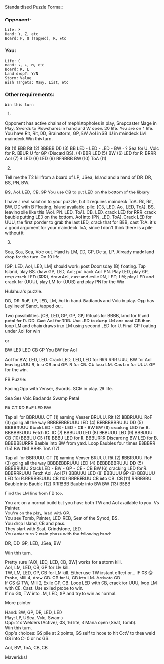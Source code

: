 Standardised Puzzle Format:

### Opponent:
```
Life: X
Hand: Y, Z, etc
Board: P, Q (Tapped), R, etc
```

### You:
```
Life: G
Hand: V, C, M, etc
Board: K, L
Land drop?: Y/N
Storm: Value
Wish Targets: Many, List, etc
```

### Other requirements:
```
Win this turn
```
1. 
Opponent has active chains of mephistopholes in play, Snapcaster Mage in Play, Swords to Plowshares in hand and W open.  20 life.
You are on 4 life.
You have Rit, Rit, DD, Brainstorm, GP, BW
AoI in SB
IU in maindeck
LM maindeck
Win this turn.


Rit (1) BBB
Rit (2) BBBBB
DD (3) BB
LED - LED - LED - BW - ?
Sea for U. Volc for R. BBUR
U for GP (Discard BS). (4) BBR
LED (5)
BW (6) LED for R. BRRR
AoI (7) B
LED (8)
LED (9)
RRRBBB
BW (10)
ToA (11)

2. 
Tell me the T2 kill from a board of LP, USea, Island and a hand of DR, DR, BS, PN, BW.

BS, AoI, LED, CB, GP
You use  CB to put LED on the bottom of the library

I have a real solution to your puzzle, but it requires maindeck ToA. Rit, Rit, BW, DD with B Floating, Island available. pile: [CB, LED, AoI, LED, ToA]. BS, leaving pile like this [AoI, PN, LED, ToA]. CB, LED, crack LED for RRR, crack bauble putting LED on the bottom. AoI into (PN, LED, ToA). Crack LED for UUU, the first ponder to grab the last LED, crack that for BBB, cast ToA.
it's a good argument for your maindeck ToA, since I don't think there is a pile without it


3. 
Sea, Sea, Sea, Volc out. Hand is LM, DD, GP, Delta, LP. Already made land drop for the turn. On 10 life.


[GP, LED, AoI, LED, LM] should work; post Doomsday (B) floating. Tap Island, play BS. draw GP, LED, AoI; 
put back AoI, PN. Play LED, play GP, resp crack LED (RRR), draw  AoI, cast and exile PN, LED, LM; play LED
and crack for (UUU), play LM for (UUB) and play PN for the Win


Hulahula's puzzle. 

DD, DR, RoF, LP, LED, LM, AoI in hand. 
Badlands and Volc in play. 
Opp has Leyline of Sanct, tapped out. 

Two possibilities. 
 [CB, LED, GP, GP, GP]
Rituals for BBBB, land for R and petal for R. DD. Cast AoI for RRB.  Use LED to dump LM and cast CB then loop LM and chain draws into LM using second LED for U. Final GP floating under AoI for win

or

BW LED LED CB GP
You BW for AoI

AoI for BW, LED, LED. Crack LED, LED, LED for RRR RRR UUU, BW for AoI leaving UUU R, into CB and GP. R for CB. Cb loop LM. Cas Lm for UUU. GP for the win. 


FB Puzzle:

Facing Opp with Venser, Swords. SCM in play. 26 life. 

Sea
Sea
Volc
Badlands
Swamp
Petal

Rit
CT
DD
RoF
LED
BW

Tap all for BBRUUU.
CT (1) naming Venser BRUUU.
Rit (2) BBBRUUU.
RoF (3) going all the way BBBBBBBRUUU
LED (4) BBBBBBBRUUU
DD (5) BBBBRUUU
Stack LED - CB - LED - CB - BW
BW (6) cracking LED for B. BBBBBBUUU
Fetch IC.
IC (7) BBBUUU
LED (8) BBBUUU
LED (9) BBBUUU
CB (10) BBBUU
CB (11) BBBU
LED for R. BBBURRR
Discarding BW
LED for B. BBBBBBURRR
Bauble into BW from yard.
Loop Baubles four times BBBBRR (15)
BW (16) BBBB
ToA (17) 

Tap all for BBRUUU.
CT (1) naming Venser BRUUU.
Rit (2) BBBRUUU.
RoF (3) going all the way BBBBBBBRUUU
LED (4) BBBBBBBRUUU
DD (5) BBBBRUUU
Stack LED - BW - GP - CB - CB
BW (6) cracking LED for R. BBBRRRUUU
Fetch AoI.
AoI (7) BBBUUU
LED (8) BBBUUU
GP (9) BBBUUU
LED for R.RRRBBBUUU
CB (10) RRRBBBUU
CB into CB.
CB (11) RRRBBBU
Bauble into Bauble (12) RRRBBB
Bauble into BW
BW (13) BBBB


Find the LM line from FB too. 


You are on a normal build but you have both TW and AoI available to you. 
Vs Painter.  
You're on the play, lead with GP.  
You see Tomb, Painter, LED,  REB, Seat of the Synod, BS.  
You drop Island, CB and pass.  
They start with Seat, Grindstone, LED.  
You enter turn 2 main phase with the following hand:  

DR, DD, GP, LED, USea, BW  

Win this turn.  

Pretty sure [AOI, LED, LED, CB, BW] works for a storm kill.  
AoI, LM, LED, CB, GP for LM kill.  
TW, LM, LED, GP, CB for LM kill. Either use TW instant effect or...
IF GS @ Probe, Mill 4, draw CB. CB for U, CB into LM. Activate CB  
If GS @ TW, Mill 2, Exile GP, CB. Loop LED with CB, crack for UUU, loop LM with CB. Cast. Use exiled probe to win.  
If no GS, TW into LM, LED, GP and try to win as normal.  



More painter

Hand: BW, GP, DR, LED, LED  
Play: LP, USea, Volc, Swamp  
Opp: 2 x Welders (Active), GS, 16 life, 3 Mana open (Seat, Tomb).  
Win this turn.  
Opp's choices: GS  pile at 2 points, GS self to hope to hit CotV to then weld GS into C=0 or no GS.  

AoI, BW, ToA, CB, CB  

Mavericks!  


